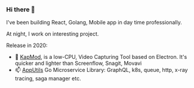 ### Hi there 👋

I've been building React, Golang, Mobile app in day time professionally.

At night, I work on interesting project.

Release in 2020:
- 🔭 [KapMod](https://github.com/ilovejs/KapMod), is a low-CPU, Video Capturing Tool based on Electron. It's quicker and lighter than Screenflow, Snagit, Movavi
- 📫 [AppUtils](https://github.com/HelloSundayMorning/apputils) Go Microservice Library: GraphQL, k8s, queue, http, x-ray tracing, saga manager etc.

<!--
**ilovejs/ilovejs** is a ✨ _special_ ✨ repository because its `README.md` (this file) appears on your GitHub profile.

Here are some ideas to get you started:

- 🔭 I’m currently working on ...
- 🌱 I’m currently learning ...
- 👯 I’m looking to collaborate on ...
- 🤔 I’m looking for help with ...
- 💬 Ask me about ...
- 📫 How to reach me: ...
- 😄 Pronouns: ...
- ⚡ Fun fact: ...
-->
